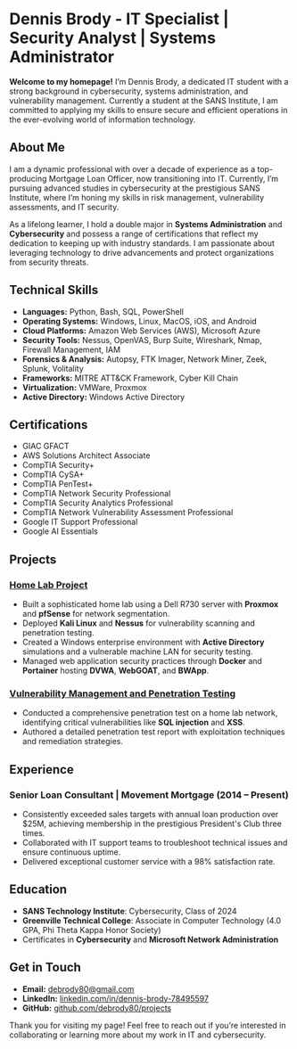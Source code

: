 # Dennis Brody - IT Specialist | Security Analyst | Systems Administrator

**Welcome to my homepage!** I’m Dennis Brody, a dedicated IT student with a strong background in cybersecurity, systems administration, and vulnerability management. Currently a student at the SANS Institute, I am committed to applying my skills to ensure secure and efficient operations in the ever-evolving world of information technology.

## About Me
I am a dynamic professional with over a decade of experience as a top-producing Mortgage Loan Officer, now transitioning into IT. Currently, I’m pursuing advanced studies in cybersecurity at the prestigious SANS Institute, where I’m honing my skills in risk management, vulnerability assessments, and IT security. 

As a lifelong learner, I hold a double major in **Systems Administration** and **Cybersecurity** and possess a range of certifications that reflect my dedication to keeping up with industry standards. I am passionate about leveraging technology to drive advancements and protect organizations from security threats.

## Technical Skills
- **Languages:** Python, Bash, SQL, PowerShell
- **Operating Systems:** Windows, Linux, MacOS, iOS, and Android
- **Cloud Platforms:** Amazon Web Services (AWS), Microsoft Azure
- **Security Tools:** Nessus, OpenVAS, Burp Suite, Wireshark, Nmap, Firewall Management, IAM
- **Forensics & Analysis:** Autopsy, FTK Imager, Network Miner, Zeek, Splunk, Volitality
- **Frameworks:** MITRE ATT&CK Framework, Cyber Kill Chain
- **Virtualization:** VMWare, Proxmox
- **Active Directory:** Windows Active Directory

## Certifications
- GIAC GFACT
- AWS Solutions Architect Associate
- CompTIA Security+
- CompTIA CySA+
- CompTIA PenTest+
- CompTIA Network Security Professional
- CompTIA Security Analytics Professional
- CompTIA Network Vulnerability Assessment Professional
- Google IT Support Professional
- Google AI Essentials

## Projects
### [Home Lab Project](https://github.com/debrody80/projects/blob/main/homelab/ReadMe.md)
- Built a sophisticated home lab using a Dell R730 server with **Proxmox** and **pfSense** for network segmentation.
- Deployed **Kali Linux** and **Nessus** for vulnerability scanning and penetration testing.
- Created a Windows enterprise environment with **Active Directory** simulations and a vulnerable machine LAN for security testing.
- Managed web application security practices through **Docker** and **Portainer** hosting **DVWA**, **WebGOAT**, and **BWApp**.

### [Vulnerability Management and Penetration Testing](https://github.com/debrody80/projects/blob/main/Cybersecurity/Mock_PenTest_Report.pdf)
- Conducted a comprehensive penetration test on a home lab network, identifying critical vulnerabilities like **SQL injection** and **XSS**.
- Authored a detailed penetration test report with exploitation techniques and remediation strategies.

## Experience
### Senior Loan Consultant | Movement Mortgage (2014 – Present)
- Consistently exceeded sales targets with annual loan production over $25M, achieving membership in the prestigious President's Club three times.
- Collaborated with IT support teams to troubleshoot technical issues and ensure continuous uptime.
- Delivered exceptional customer service with a 98% satisfaction rate.

## Education
- **SANS Technology Institute**: Cybersecurity, Class of 2024
- **Greenville Technical College**: Associate in Computer Technology (4.0 GPA, Phi Theta Kappa Honor Society)
- Certificates in **Cybersecurity** and **Microsoft Network Administration**

## Get in Touch
- **Email:** debrody80@gmail.com
- **LinkedIn:** [linkedin.com/in/dennis-brody-78495597](https://www.linkedin.com/in/dennis-brody-78495597/)
- **GitHub:** [github.com/debrody80/projects](https://github.com/debrody80/projects)

Thank you for visiting my page! Feel free to reach out if you’re interested in collaborating or learning more about my work in IT and cybersecurity.
